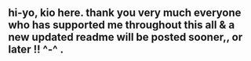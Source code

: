 ## hi-yo, kio here. thank you very much everyone who has supported me throughout this all & a new updated readme will be posted sooner,, or later !! ^-^ . 

